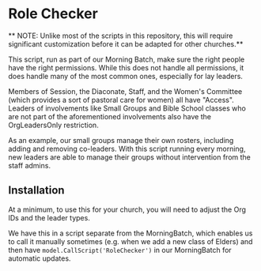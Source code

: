 # Role Checker

** NOTE: Unlike most of the scripts in this repository, this will require significant customization before it can be 
adapted for other churches.**

This script, run as part of our Morning Batch, make sure the right people have the right permissions. While this does 
not handle all permissions, it does handle many of the most common ones, especially for lay leaders.  

Members of Session, the Diaconate, Staff, and the Women's Committee (which provides a sort of pastoral care for women) 
all have "Access".  Leaders of involvements like Small Groups and Bible School classes who are not part of the 
aforementioned involvements also have the OrgLeadersOnly restriction. 

As an example, our small groups manage their own rosters, including adding and removing co-leaders.  With this script 
running every morning, new leaders are able to manage their groups without intervention from the staff admins.

## Installation

At a minimum, to use this for your church, you will need to adjust the Org IDs and the leader types. 

We have this in a script separate from the MorningBatch, which enables us to call it manually sometimes (e.g. when we 
add a new class of Elders) and then have `model.CallScript('RoleChecker')` in our MorningBatch for automatic updates.